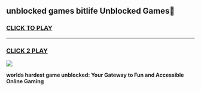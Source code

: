 
## unblocked games bitlife Unblocked Games👋
<h3>
<a href="https://premium.freeplayer.one?title=unblocked_games_bitlife&ref=16F">CLICK TO PLAY</a></h3>
<hr>

<h3>
<a href="https://premium.freeplayer.one?title=unblocked_games_bitlife&ref=16F">CLICK 2 PLAY</a>
  
</h3>

<a href="https://premium.freeplayer.one?title=unblocked_games_bitlife&ref=16F/"><img src="https://clearcache.store/games.png"></a>


**worlds hardest game unblocked: Your Gateway to Fun and Accessible Online Gaming**
